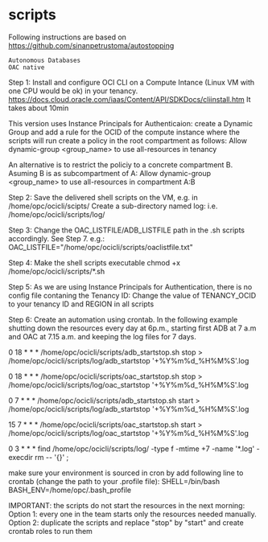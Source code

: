# scripts


Following instructions are based on https://github.com/sinanpetrustoma/autostopping

    Autonomous Databases
    OAC native

Step 1: Install and configure OCI CLI on a Compute Intance (Linux VM with one CPU would be ok) in your tenancy. https://docs.cloud.oracle.com/iaas/Content/API/SDKDocs/cliinstall.htm It takes about 10min

This version uses Instance Principals for Authenticaion: create a Dynamic Group and add a rule for the OCID of the compute instance where the scripts will run create a policy in the root compartment as follows: Allow dynamic-group <group_name> to use all-resources in tenancy

An alternative is to restrict the policiy to a concrete compartment B. Asuming B is as subcompartment of A: Allow dynamic-group <group_name> to use all-resources in compartment A:B

Step 2: Save the delivered shell scripts on the VM, e.g. in /home/opc/ocicli/scipts/ Create a sub-directory named log: i.e. /home/opc/ocicli/scripts/log/

Step 3: Change the OAC_LISTFILE/ADB_LISTFILE path in the .sh scripts accordingly. See Step 7. e.g.: OAC_LISTFILE="/home/opc/ocicli/scripts/oaclistfile.txt"

Step 4: Make the shell scripts executable chmod +x /home/opc/ocicli/scripts/*.sh

Step 5: As we are using Instance Principals for Authentication, there is no config file contaning the Tenancy ID: Change the value of TENANCY_OCID to your tenancy ID and REGION in all scripts

Step 6: Create an automation using crontab. In the following example shutting down the resources every day at 6p.m., starting first ADB at 7 a.m and OAC at 7.15 a.m. and keeping the log files for 7 days. 

0 18 * * * /home/opc/ocicli/scripts/adb_startstop.sh stop > /home/opc/ocicli/scripts/log/adb_startstop '+\%Y\%m\%d_\%H\%M\%S'.log 

0 18 * * * /home/opc/ocicli/scripts/oac_startstop.sh stop > /home/opc/ocicli/scripts/log/oac_startstop '+\%Y\%m\%d_\%H\%M\%S'.log 

0 7 * * * /home/opc/ocicli/scripts/adb_startstop.sh start > /home/opc/ocicli/scripts/log/adb_startstop '+\%Y\%m\%d_\%H\%M\%S'.log 

15 7 * * * /home/opc/ocicli/scripts/oac_startstop.sh start > /home/opc/ocicli/scripts/log/oac_startstop '+\%Y\%m\%d_\%H\%M\%S'.log 

0 3 * * * find /home/opc/ocicli/scripts/log/ -type f -mtime +7 -name '*.log' -execdir rm -- '{}' ;

make sure your environment is sourced in cron by add following line to crontab (change the path to your .profile file): SHELL=/bin/bash BASH_ENV=/home/opc/.bash_profile

IMPORTANT: the scripts do not start the resources in the next morning: Option 1: every one in the team starts only the resources needed manually. Option 2: duplicate the scripts and replace "stop" by "start" and create crontab roles to run them
